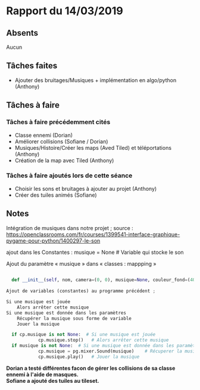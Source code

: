 # Rapport du 14/03/2019
## Absents
Aucun
## Tâches faites
- Ajouter des bruitages/Musiques + implémentation en algo/python (Anthony)
## Tâches à faire
### Tâches à faire précédemment cités
- Classe ennemi (Dorian)
- Améliorer collisions (Sofiane / Dorian)
- Musiques/Histoire/Créer les maps (Aved Tiled) et téléportations (Anthony)
- Création de la map avec Tiled (Anthony)
### Tâches à faire ajoutés lors de cette séance
- Choisir les sons et bruitages à ajouter au projet (Anthony)
- Créer des tuiles animés (Sofiane)
## Notes

Intégration de musiques dans notre projet ;
source : https://openclassrooms.com/fr/courses/1399541-interface-graphique-pygame-pour-python/1400297-le-son 

ajout dans les Constantes :
musique = None              # Variable qui stocke le son 

Ajout du paramètre « musique » dans « classes : mappping »
```python
	
  def __init__(self, nom, camera=(0, 0), musique=None, couleur_fond=(40, 38, 51)):
  
Ajout de variables (constantes) au programme précédent ;

Si une musique est jouée
	Alors arrêter cette musique
Si une musique est donnée dans les paramètres 
	Récupérer la musique sous forme de variable
	Jouer la musique

  if cp.musique is not None:  # Si une musique est jouée
            cp.musique.stop()   # Alors arrêter cette musique
  if musique is not None:  # Si une musique est donnée dans les paramètres 
            cp.musique = pg.mixer.Sound(musique)    # Récuperer la musique sous forme de variable
            cp.musique.play()   # Jouer la musique 
```
**Dorian a testé différentes facon de gérer les collisions de sa classe ennemi à l'aide de masques.  
Sofiane a ajouté des tuiles au tileset.**
